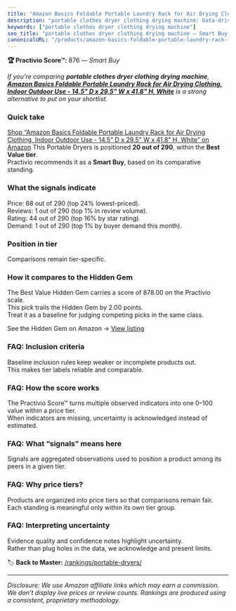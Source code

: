 ```yaml
---
title: "Amazon Basics Foldable Portable Laundry Rack for Air Drying Clothing, Indoor Outdoor Use - 14.5\" D x 29.5\" W x 41.8\" H, White"
description: "portable clothes dryer clothing drying machine: Data-driven within Best Value ranking using the Practivio Score™. Positioned by quality, value, demand, findabi…"
keywords: ["portable clothes dryer clothing drying machine"]
seo_title: "portable clothes dryer clothing drying machine — Smart Buy Best Value (2025)"
canonicalURL: "/products/amazon-basics-foldable-portable-laundry-rack-for-air-drying-clothing-indoor-outdoor-use-145-d-x-295-w-x-418-h-white-p_a1c85a09/"
---
```


**🏆 Practivio Score™:** 876 — _Smart Buy_


*If you're comparing **portable clothes dryer clothing drying machine**, **[Amazon Basics Foldable Portable Laundry Rack for Air Drying Clothing, Indoor Outdoor Use - 14.5" D x 29.5" W x 41.8" H, White](https://www.amazon.com/dp/B00H7P1GPO?tag=practivio-20)** is a strong alternative to put on your shortlist.*
### Quick take
[Shop “Amazon Basics Foldable Portable Laundry Rack for Air Drying Clothing, Indoor Outdoor Use - 14.5" D x 29.5" W x 41.8" H, White” on Amazon](https://www.amazon.com/dp/B00H7P1GPO?tag=practivio-20)
This Portable Dryers is positioned **20 out of 290**, within the **Best Value tier**.  
Practivio recommends it as a **Smart Buy**, based on its comparative standing.

### What the signals indicate
Price: 68 out of 290 (top 24% lowest-priced).  
Reviews: 1 out of 290 (top 1% in review volume).  
Rating: 44 out of 290 (top 16% by star rating).  
Demand: 1 out of 290 (top 1% by buyer demand this month).

### Position in tier
Comparisons remain tier-specific.

### How it compares to the Hidden Gem
The Best Value Hidden Gem carries a score of 878.00 on the Practivio scale.  
This pick trails the Hidden Gem by 2.00 points.  
Treat it as a baseline for judging competing picks in the same class.  

See the Hidden Gem on Amazon → [View listing](https://www.amazon.com/dp/B08PVYFDCK?tag=practivio-20)

### FAQ: Inclusion criteria
Baseline inclusion rules keep weaker or incomplete products out.  
This makes tier labels reliable and comparable.

### FAQ: How the score works
The Practivio Score™ turns multiple observed indicators into one 0–100 value within a price tier.  
When indicators are missing, uncertainty is acknowledged instead of estimated.

### FAQ: What “signals” means here
Signals are aggregated observations used to position a product among its peers in a given tier.

### FAQ: Why price tiers?
Products are organized into price tiers so that comparisons remain fair.  
Each standing is meaningful only within its own tier group.

### FAQ: Interpreting uncertainty
Evidence quality and confidence notes highlight uncertainty.  
Rather than plug holes in the data, we acknowledge and present limits.


🏷️ **Back to Master:** [/rankings/portable-dryers/](/rankings/portable-dryers/)

---
_Disclosure: We use Amazon affiliate links which may earn a commission. We don’t display live prices or review counts. Rankings are produced using a consistent, proprietary methodology._
